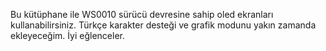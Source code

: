 Bu kütüphane ile WS0010 sürücü devresine sahip oled ekranları kullanabilirsiniz.
Türkçe karakter desteği ve grafik modunu yakın zamanda ekleyeceğim.
İyi eğlenceler.
